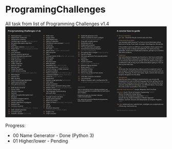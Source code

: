 # ProgramingChallenges
All task from list of Programming Challenges v1.4
![list](docs/list.png)

Progress:
* 00 Name Generator - Done (Python 3)
* 01 Higher/lower - Pending
